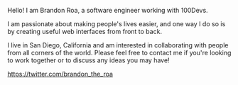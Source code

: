 Hello! I am Brandon Roa, a software engineer working with 100Devs. 

I am passionate about making people's lives easier, and one way I do so is by creating useful web interfaces from front to back. 

I live in San Diego, California and am interested in collaborating with people from all corners of the world. 
Please feel free to contact me if you're looking to work together or to discuss any ideas you may have! 

https://twitter.com/brandon_the_roa
